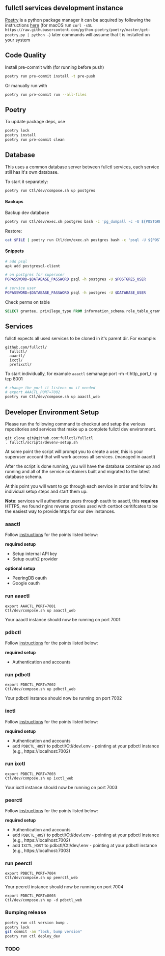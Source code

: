 
## fullctl services development instance
[Poetry](https://python-poetry.org/) is a python package manager it can be acquired by following the instructions [here](https://python-poetry.org/docs/)
(for macOS run `curl -sSL https://raw.githubusercontent.com/python-poetry/poetry/master/get-poetry.py | python -`) later commands will assume that t is installed on your system

## Code Quality

Install pre-commit with (for running before push)
```sh
poetry run pre-commit install -t pre-push
```

Or manually run with
```sh
poetry run pre-commit run --all-files
```

## Poetry

To update package deps, use

```sh
poetry lock
poetry install
poetry run pre-commit clean
```

## Database

This uses a common database server between fullctl services, each service still has it's own database.

To start it separately:

```sh
poetry run Ctl/dev/compose.sh up postgres
```

#### Backups

Backup dev database
```sh
poetry run Ctl/dev/exec.sh postgres bash -c 'pg_dumpall -c -U ${POSTGRES_USER}' | xz > fulldb-$(date +%Y%m%d"-"%H%M%S).sql.xz
```

Restore:
```sh
cat $FILE | poetry run Ctl/dev/exec.sh postgres bash -c 'psql -U ${POSTGRES_USER}'
```
#### Snippets

```sh
# add psql
apk add postgresql-client

# on postgres for superuser
PGPASSWORD=$DATABASE_PASSWORD psql -h postgres -U $POSTGRES_USER

# service user
PGPASSWORD=$DATABASE_PASSWORD psql -h postgres -U $DATABASE_USER
```

Check perms on table

```sql
SELECT grantee, privilege_type FROM information_schema.role_table_grants WHERE table_name='django_migrations';
```

## Services

fullctl expects all used services to be cloned in it's parent dir. For example:

```
github.com/fullctl/
  fullctl/
  aaactl/
  ixctl/
  prefixctl/
```

To start individually, for example `aaactl`
semanage port -m -t http_port_t -p tcp 8001



```sh
# change the port it listens on if needed
# export AAACTL_PORT=7002
poetry run Ctl/dev/compose.sh up aaactl_web
```

## Developer Environment Setup

Please run the following command to checkout and setup the verious repositories and services that make up a complete fullctl dev environment.

```
git clone git@github.com:fullctl/fullctl
. fullctl/scripts/devenv-setup.sh
```

At some point the script will prompt you to create a user, this is your superuser account that will work accross all services. (managed in aaactl)

After the script is done running, you will have the database container up and running and all of the service containers built and migrated to the latest database schema.

At this point you will want to go through each service in order and follow its individual setup steps and start them up.

**Note:** services will authenticate users through oauth to aaactl, this **requires** HTTPS, we found nginx reverse proxies used with certbot ceritifcates to be the easiest way to provide https for our dev instances.

### aaactl 

Follow [instructions](https://github.com/fullctl/aaactl/blob/prep-release/docs/deploy.md) for the points listed below:

**required setup**

- Setup internal API key
- Setup ouuth2 provider

**optional setup**

- PeeringDB oauth
- Google oauth


### run aaactl

```
export AAACTL_PORT=7001
Ctl/dev/compose.sh up aaactl_web
```

Your aaactl instance should now be running on port 7001

### pdbctl

Follow [instructions](https://github.com/fullctl/pdbctl/blob/prep-release/docs/quickstart.md) for the points listed below:

**required setup**

- Authentication and accounts

### run pdbctl

```
export PDBCTL_PORT=7002
Ctl/dev/compose.sh up pdbctl_web
```

Your pdbctl instance should now be running on port 7002

### ixctl

Follow [instructions](https://github.com/fullctl/ixctl/blob/prep-release/docs/quickstart.md) for the points listed below:

**required setup**

- Authentication and accounts
- add `PDBCTL_HOST` to pdbctl/Ctl/dev/.env - pointing at your pdbctl instance (e.g., https://localhost:7002)

### run ixctl

```
export PDBCTL_PORT=7003
Ctl/dev/compose.sh up ixctl_web
```

Your ixctl instance should now be running on port 7003

### peerctl

Follow [instructions](https://github.com/fullctl/peerctl/blob/prep-release/docs/quickstart.md) for the points listed below:

**required setup**

- Authentication and accounts
- add `PDBCTL_HOST` to pdbctl/Ctl/dev/.env - pointing at your pdbctl instance (e.g., https://localhost:7002)
- add `IXCTL_HOST` to pdbctl/Ctl/dev/.env - pointing at your pdbctl instance (e.g., https://localhost:7003)

### run peerctl

```
export PDBCTL_PORT=7004
Ctl/dev/compose.sh up peerctl_web
```

Your peerctl instance should now be running on port 7004


```
export PDBCTL_PORT=8003
Ctl/dev/compose.sh up -d pdbctl_web
```

### Bumping release

```sh
poetry run ctl version bump .
poetry lock
git commit -am "lock, bump version"
poetry run ctl deploy_dev
```

### TODO
